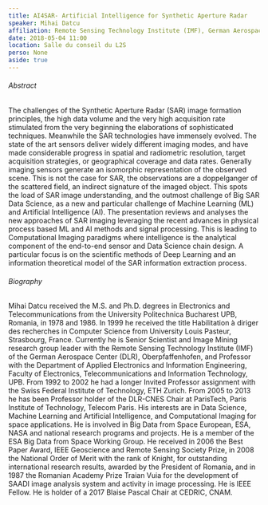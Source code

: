 ```yaml
---
title: AI4SAR- Artificial Intelligence for Synthetic Aperture Radar
speaker: Mihai Datcu
affiliation: Remote Sensing Technology Institute (IMF), German Aerospace Center (DLR), University Politechnica Bucharest (UPB)
date: 2018-05-04 11:00
location: Salle du conseil du L2S
perso: None
aside: true
---
```


###### Abstract
The challenges of the Synthetic Aperture Radar (SAR) image formation
principles, the high data volume and the very high acquisition rate
stimulated from the very beginning the elaborations of sophisticated
techniques. Meanwhile the SAR technologies have immensely evolved. The
state of the art sensors deliver widely different imaging modes, and
have made considerable progress in spatial and radiometric resolution,
target acquisition strategies, or geographical coverage and data
rates. Generally imaging sensors generate an isomorphic representation
of the observed scene. This is not the case for SAR, the observations
are a doppelganger of the scattered field, an indirect signature of
the imaged object. This spots the load of SAR image understanding, and
the outmost challenge of Big SAR Data Science, as a new and particular
challenge of Machine Learning (ML) and Artificial Intelligence (AI).
The presentation reviews and analyses the new approaches of SAR
imaging leveraging the recent advances in physical process based ML
and AI methods and signal processing. This is leading to Computational
Imaging paradigms where intelligence is the analytical component of
the end-to-end sensor and Data Science chain design. A particular
focus is on the scientific methods of Deep Learning and an information
theoretical model of the SAR information extraction process.

###### Biography
Mihai Datcu received the M.S. and Ph.D. degrees in Electronics and
Telecommunications from the University Politechnica Bucharest UPB,
Romania, in 1978 and 1986. In 1999 he received the title Habilitation
à diriger des recherches in Computer Science from University Louis
Pasteur, Strasbourg, France. Currently he is Senior Scientist and
Image Mining research group leader with the Remote Sensing Technology
Institute (IMF) of the German Aerospace Center (DLR),
Oberpfaffenhofen, and Professor with the Department of Applied
Electronics and Information Engineering, Faculty of Electronics,
Telecommunications and Information Technology, UPB. From 1992 to 2002
he had a longer Invited Professor assignment with the Swiss Federal
Institute of Technology, ETH Zurich. From 2005 to 2013 he has been
Professor holder of the DLR-CNES Chair at ParisTech, Paris Institute
of Technology, Telecom Paris. His interests are in Data Science,
Machine Learning and Artificial Intelligence, and Computational
Imaging for space applications. He is involved in Big Data from Space
European, ESA, NASA and national research programs and projects. He is
a member of the ESA Big Data from Space Working Group. He received in
2006 the Best Paper Award, IEEE Geoscience and Remote Sensing Society
Prize, in 2008 the National Order of Merit with the rank of Knight,
for outstanding international research results, awarded by the
President of Romania, and in 1987 the Romanian Academy Prize Traian
Vuia for the development of SAADI image analysis system and activity
in image processing. He is IEEE Fellow. He is holder of a 2017 Blaise
Pascal Chair at CEDRIC, CNAM.